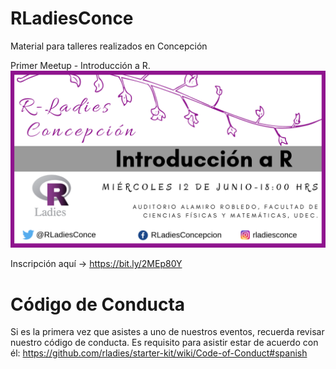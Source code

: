 # RLadiesConce
Material para talleres realizados en Concepción

Primer Meetup - Introducción a R.
![](https://github.com/CaroOnate/images/blob/master/images/Meetup1.png)

Inscripción aquí -> https://bit.ly/2MEp80Y

# Código de Conducta
Si es la primera vez que asistes a uno de nuestros eventos, recuerda revisar nuestro código de conducta. Es requisito para asistir estar de acuerdo con él: https://github.com/rladies/starter-kit/wiki/Code-of-Conduct#spanish
